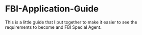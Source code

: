 # FBI-Application-Guide
This is a little guide that I put together to make it easier to see the requirements to become and FBI Special Agent.
